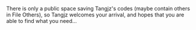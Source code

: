 There is only a public space saving Tangjz's codes (maybe contain others in File Others), so Tangjz welcomes your arrival, and hopes that you are able to find what you need...

